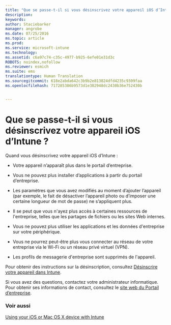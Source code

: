 ```yaml
---
title: "Que se passe-t-il si vous désinscrivez votre appareil iOS d’Intune ? | Microsoft Intune"
description: 
keywords: 
author: Staciebarker
manager: angrobe
ms.date: 07/25/2016
ms.topic: article
ms.prod: 
ms.service: microsoft-intune
ms.technology: 
ms.assetid: c6a97c74-c35c-4977-b925-6efe01e31d3c
ROBOTS: noindex,nofollow
ms.reviewer: esmich
ms.suite: ems
translationtype: Human Translation
ms.sourcegitcommit: 618e2abda642c3b9b2e813824dfd4235c9309faa
ms.openlocfilehash: 717285386b9573d1e302948dc2430b36e752430b


---
```



# Que se passe-t-il si vous désinscrivez votre appareil iOS d’Intune ?

Quand vous désinscrivez votre appareil iOS d’Intune :

-   Votre appareil n’apparaît plus dans le portail d’entreprise.

-   Vous ne pouvez plus installer d’applications à partir du portail d’entreprise.

-   Les paramètres que vous avez modifiés au moment d’ajouter l’appareil (par exemple, le fait de désactiver l’appareil photo ou d’imposer une certaine longueur de mot de passe) ne s’appliquent plus.

-   Il se peut que vous n'ayez plus accès à certaines ressources de l'entreprise, telles que les partages de fichiers ou les sites Web internes.

-   Vous ne pouvez plus utiliser les applications et les données d'entreprise sur votre périphérique.

-   Vous ne pourrez peut-être plus vous connecter au réseau de votre entreprise via le Wi-Fi ou un réseau privé virtuel (VPN).

-   Les profils de messagerie d'entreprise sont supprimés de l'appareil.

Pour obtenir des instructions sur la désinscription, consultez [Désinscrire votre appareil dans Intune](unenroll-your-device-from-intune-ios.md).

Si vous avez des questions, contactez votre administrateur informatique. Pour obtenir ses informations de contact, consultez le [site web du Portail d’entreprise](http://portal.manage.microsoft.com).

### Voir aussi
[Using your iOS or Mac OS X device with Intune](using-your-ios-or-mac-os-x-device-with-intune.md)



<!--HONumber=Jul16_HO4-->



